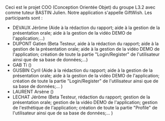 Ceci est le projet COO (Conception Orientée Objet) du groupe L3.2 avec comme tuteur BASTIN Julien. Notre application s'appelle GiftWish.
Les participants sont :
  - DEVAUX Jérôme (Aide à la rédaction du rapport; aide à la gestion de la présentation orale; aide à la gestion de la vidéo DEMO de l'application;...)
  - DUPONT Gatien (Beta Testeur, aide à la rédaction du rapport; aide à la gestion de la présentation orale; aide à la gestion de la vidéo DEMO de l'application; création de toute la partie "Login/Register" de l'utilisateur ainsi que de sa base de données;...)
  - GAB Ti ()
  - GUSBIN Cyril (Aide à la rédaction du rapport; aide à la gestion de la présentation orale; aide à la gestion de la vidéo DEMO de l'application; création de toute la partie "Login/Register" de l'utilisateur ainsi que de sa base de données;... )
  - LAURENT Arsène ()
  - LECHAT Jérôme (Beta Testeur, rédaction du rapport; gestion de la présentation orale; gestion de la vidéo DEMO de l'application; gestion de l'esthétique de l'application; création de toute la partie "Profile" de l'utilisateur ainsi que de sa base de données;... )

